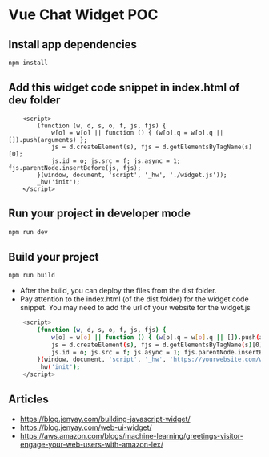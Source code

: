 # Vue Chat Widget POC

## Install app dependencies
```bash
npm install
```

## Add this widget code snippet in index.html of dev folder 
```
    <script> 
        (function (w, d, s, o, f, js, fjs) {
            w[o] = w[o] || function () { (w[o].q = w[o].q || []).push(arguments) };
            js = d.createElement(s), fjs = d.getElementsByTagName(s)[0];
            js.id = o; js.src = f; js.async = 1; fjs.parentNode.insertBefore(js, fjs);
        }(window, document, 'script', '_hw', './widget.js'));
        _hw('init');
    </script>
```

## Run your project in developer mode
```bash
npm run dev
```

## Build your project
```bash
npm run build
```
- After the build, you can deploy the files from the dist folder. 
- Pay attention to the index.html (of the dist folder) for the widget code snippet. You may need to add the url of your website for the widget.js

```bash
    <script> 
        (function (w, d, s, o, f, js, fjs) {
            w[o] = w[o] || function () { (w[o].q = w[o].q || []).push(arguments) };
            js = d.createElement(s), fjs = d.getElementsByTagName(s)[0];
            js.id = o; js.src = f; js.async = 1; fjs.parentNode.insertBefore(js, fjs);
        }(window, document, 'script', '_hw', 'https://yourwebsite.com/widget.js'));
        _hw('init');
    </script>
```

## Articles

- https://blog.jenyay.com/building-javascript-widget/
- https://blog.jenyay.com/web-ui-widget/
- https://aws.amazon.com/blogs/machine-learning/greetings-visitor-engage-your-web-users-with-amazon-lex/


